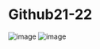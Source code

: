 # Github21-22
![image](https://user-images.githubusercontent.com/91952218/136943075-113ca85b-a0d6-48f3-a74d-2b3c875d0a45.png)
![image](https://user-images.githubusercontent.com/91952218/136943578-2a13f678-996d-4f44-afb8-7b0e08d85285.png)

